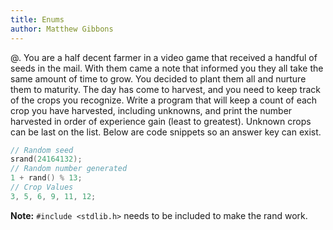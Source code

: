 ```yaml
---
title: Enums
author: Matthew Gibbons
---
```


@. You are a half decent farmer in a video game that received a handful of seeds in the mail. With them came a note that informed you they all take the same amount of time to grow. You decided to plant them all and nurture them to maturity. The day has come to harvest, and you need to keep track of the crops you recognize. Write a program that will keep a count of each crop you have harvested, including unknowns, and print the number harvested in order of experience gain (least to greatest). Unknown crops can be last on the list. Below are code snippets so an answer key can exist.

``` c
// Random seed
srand(24164132);
// Random number generated
1 + rand() % 13;
// Crop Values
3, 5, 6, 9, 11, 12;
```

**Note:** `#include <stdlib.h>` needs to be included to make the rand work.
